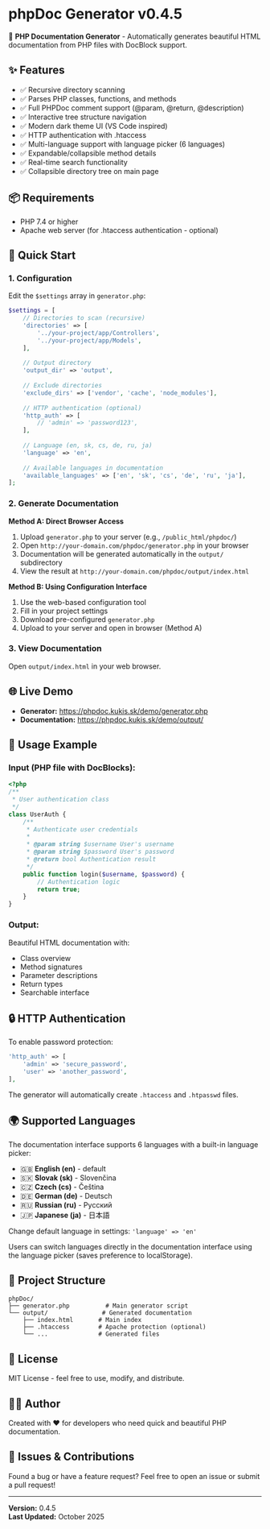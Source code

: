 # phpDoc Generator v0.4.5

🚀 **PHP Documentation Generator** - Automatically generates beautiful HTML documentation from PHP files with DocBlock support.

## ✨ Features

- ✅ Recursive directory scanning
- ✅ Parses PHP classes, functions, and methods
- ✅ Full PHPDoc comment support (@param, @return, @description)
- ✅ Interactive tree structure navigation
- ✅ Modern dark theme UI (VS Code inspired)
- ✅ HTTP authentication with .htaccess
- ✅ Multi-language support with language picker (6 languages)
- ✅ Expandable/collapsible method details
- ✅ Real-time search functionality
- ✅ Collapsible directory tree on main page

## 📦 Requirements

- PHP 7.4 or higher
- Apache web server (for .htaccess authentication - optional)

## 🚀 Quick Start

### 1. Configuration

Edit the `$settings` array in `generator.php`:
```php
$settings = [
    // Directories to scan (recursive)
    'directories' => [
        '../your-project/app/Controllers',
        '../your-project/app/Models',
    ],
    
    // Output directory
    'output_dir' => 'output',
    
    // Exclude directories
    'exclude_dirs' => ['vendor', 'cache', 'node_modules'],
    
    // HTTP authentication (optional)
    'http_auth' => [
        // 'admin' => 'password123',
    ],
    
    // Language (en, sk, cs, de, ru, ja)
    'language' => 'en',
    
    // Available languages in documentation
    'available_languages' => ['en', 'sk', 'cs', 'de', 'ru', 'ja'],
];
```

### 2. Generate Documentation

**Method A: Direct Browser Access**
1. Upload `generator.php` to your server (e.g., `/public_html/phpdoc/`)
2. Open `http://your-domain.com/phpdoc/generator.php` in your browser
3. Documentation will be generated automatically in the `output/` subdirectory
4. View the result at `http://your-domain.com/phpdoc/output/index.html`

**Method B: Using Configuration Interface**
1. Use the web-based configuration tool
2. Fill in your project settings
3. Download pre-configured `generator.php`
4. Upload to your server and open in browser (Method A)

### 3. View Documentation

Open `output/index.html` in your web browser.

## 🌐 Live Demo

- **Generator:** https://phpdoc.kukis.sk/demo/generator.php
- **Documentation:** https://phpdoc.kukis.sk/demo/output/

## 📖 Usage Example

### Input (PHP file with DocBlocks):
```php
<?php
/**
 * User authentication class
 */
class UserAuth {
    /**
     * Authenticate user credentials
     * 
     * @param string $username User's username
     * @param string $password User's password
     * @return bool Authentication result
     */
    public function login($username, $password) {
        // Authentication logic
        return true;
    }
}
```

### Output:

Beautiful HTML documentation with:
- Class overview
- Method signatures
- Parameter descriptions
- Return types
- Searchable interface

## 🔒 HTTP Authentication

To enable password protection:
```php
'http_auth' => [
    'admin' => 'secure_password',
    'user' => 'another_password',
],
```

The generator will automatically create `.htaccess` and `.htpasswd` files.

## 🌍 Supported Languages

The documentation interface supports 6 languages with a built-in language picker:

- 🇬🇧 **English (en)** - default
- 🇸🇰 **Slovak (sk)** - Slovenčina
- 🇨🇿 **Czech (cs)** - Čeština
- 🇩🇪 **German (de)** - Deutsch
- 🇷🇺 **Russian (ru)** - Русский
- 🇯🇵 **Japanese (ja)** - 日本語

Change default language in settings: `'language' => 'en'`

Users can switch languages directly in the documentation interface using the language picker (saves preference to localStorage).

## 📁 Project Structure
```
phpDoc/
├── generator.php          # Main generator script
└── output/               # Generated documentation
    ├── index.html       # Main index
    ├── .htaccess        # Apache protection (optional)
    └── ...              # Generated files
```

## 📝 License

MIT License - feel free to use, modify, and distribute.

## 👨‍💻 Author

Created with ❤️ for developers who need quick and beautiful PHP documentation.

## 🐛 Issues & Contributions

Found a bug or have a feature request? Feel free to open an issue or submit a pull request!

---

**Version:** 0.4.5  
**Last Updated:** October 2025

